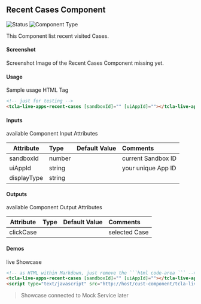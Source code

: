 ## Recent Cases Component

![Status][draft] ![Component Type][top] <!--Component Meta {"created_by":"JS", "reviewed_by":"JG", "last_modified_by":"JS", "comment":"init"} Component Meta -->

This Component list recent visited Cases.

#### Screenshot
Screenshot Image of the Recent Cases Component missing yet.

#### Usage
Sample usage HTML Tag

```html
<!-- just for testing -->
<tcla-live-apps-recent-cases [sandboxId]="" [uiAppId]=""></tcla-live-apps-recent-cases>
```

#### Inputs
available Component Input Attributes

| Attribute         | Type                          | Default Value | Comments                                        |
| ----------------- |:----------------------------- |:------------- |:----------------------------------------------- |
| sandboxId         | number                        |               | current Sandbox ID                              |
| uiAppId           | string                        |               | your unique App ID                              |
| displayType       | string                        |               |                                                 |

#### Outputs
available Component Output Attributes

| Attribute         | Type                          | Default Value | Comments                                        |
| ----------------- |:----------------------------- |:------------- |:----------------------------------------------- |
| clickCase         |                               |               | selected Case                                   |

#### Demos
live Showcase

```html
<!-- as HTML within Markdown, just remove the ```html code-area ``` -->
<tcla-live-apps-recent-cases [sandboxId]="" [uiAppId]=""></tcla-live-apps-recent-cases>
<script type="text/javascript" src="http://host/cust-component/tcla-live-apps-recent-cases.js"></script>
```

> Showcase connected to Mock Service later

[auto]: https://img.shields.io/badge/Status-auto%20generated-lightgrey.svg?style=flat "auto generated"
[manually]: https://img.shields.io/badge/Status-manually%20created-yellow.svg?style=flat "manually created"
[draft]: https://img.shields.io/badge/Status-draft-red.svg?style=flat "draft"
[review]: https://img.shields.io/badge/Status-need%20review-yellowgreen.svg?style=flat "need review"
[review done]: https://img.shields.io/badge/Status-review%20done-green.svg?style=flat "review done"
[finalized]: https://img.shields.io/badge/Status-finalized-brightgreen.svg?style=flat "finalized"

[top]: https://img.shields.io/badge/Component%20Type-Top-blue.svg?style=flat "top Component"
[major]: https://img.shields.io/badge/Component%20Type-major%20Component-blue.svg?style=flat "major Component"
[minor]: https://img.shields.io/badge/Component%20Type-minor%20Component-blue.svg?style=flat "minor Component"
